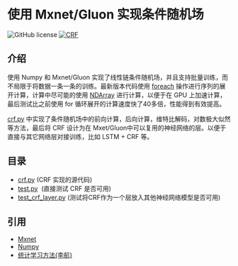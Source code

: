 # 使用 Mxnet/Gluon 实现条件随机场
![GitHub license](https://img.shields.io/badge/license-Apache2.0-blue.svg)
[![CRF](https://img.shields.io/badge/Moudle-CRF-green.svg)](./crf.py)
## 介绍
使用 Numpy 和 Mxnet/Gluon 实现了线性链条件随机场，并且支持批量训练，而不局限于将数据一条一条的训练。最新版本代码使用 [foreach](https://mxnet.incubator.apache.org/api/python/ndarray/contrib.html?highlight=fore#mxnet.ndarray.contrib.foreach) 操作进行序列的展开计算，计算中尽可能的使用 [NDArray](https://mxnet.incubator.apache.org/api/python/ndarray/sparse.html?highlight=nd#module-mxnet.ndarray) 进行计算，以便于在 GPU 上加速计算， 最后测试比之前使用 for 循环展开的计算速度快了40多倍，性能得到有效提高。

[crf.py](./crf.py) 中实现了条件随机场中的前向计算，后向计算，维特比解码，对数极大似然等方法，最后将 CRF 设计为在 Mxet/Gluon中可以复用的神经网络的层。以便于直接与其它网络层对接训练，比如 LSTM + CRF 等。

## 目录

* [crf.py](./crf.py)  (CRF 实现的源代码)
* [test.py](./test.py)  (直接测试 CRF 是否可用)
* [test_crf_layer.py](./test_crf_layer.py)  (测试将CRF作为一个层放入其他神经网络模型是否可用)

## 引用
* [Mxnet](https://mxnet.incubator.apache.org/api/python/index.html)
* [Numpy](https://docs.scipy.org/doc/numpy/user/quickstart.html)
* [统计学习方法(李航)](https://baike.baidu.com/item/%E7%BB%9F%E8%AE%A1%E5%AD%A6%E4%B9%A0%E6%96%B9%E6%B3%95/10430179?fr=aladdin)

